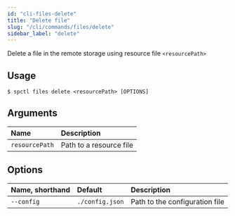 ```yaml
---
id: "cli-files-delete"
title: "Delete file"
slug: "/cli/commands/files/delete"
sidebar_label: "delete"
---
```


Delete a file in the remote storage using resource file `<resourcePath>`

## Usage

```
$ spctl files delete <resourcePath> [OPTIONS]
```

## Arguments

|**Name**|**Description**|
| :- | :- |
|`resourcePath`|Path to a resource file|

## Options

|**Name, shorthand**|**Default**|**Description**|
| :- | :- | :- |
|`--config`|`./config.json`|Path to the configuration file|
